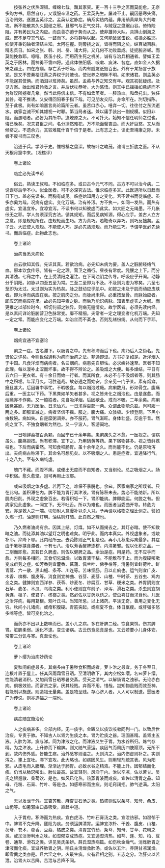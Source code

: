 <!-- { "loadSidebar": true } -->
　　按张养之伏热深锢。缠绵七载。罄其家资。更一百十三手之医而莫能愈。无奈多购方书。居然自疗。又误服辛温之药。王孟英先生。屡谏不止。嗣因恶寒头痛。百治罔效。遂邀孟英诊之。孟英认定脉症。确系实热内蕴。非用硝黄犀角大剂峻攻。断不能散其久久固结之邪。且邪气与正气交并。与贼寇之盘踞山谷。倚恃险阻。并有莠民为之内应。而良善亦迫于势而从之。使非雄师大队。具排山倒海之威。既不足夺其气焰。一鼓而下。必将群哄以起。又何能破坚击锐。权操必胜耶。抑使非秉钧轴者深结主知。太阿在握。则旁挠之议，皆得而阻之矣。纵百战百胜。精忠贯日。如宋之张、韩、刘、岳、诸大将。又几何不功败垂成。徒扼腕咨嗟。而莫能挽救耶。噫嘻。医虽小技。而用药生死之机关。诚有与治兵相通者。譬如王孟英之于医林。而神勇不啻四将。遇此体怯阳痿、咳嗽、痰沫、各症。直如金人久据宋之疆土。四在疮痍。存亡系于呼吸。而内有戚友诋毁百出。外有于某扬言于族党。是又不啻秦桧汪黄之弄权于肘腋也。使张养之暗昧不明。如宋诸君。则孟英必不能逞其伎俩。而洒泪以班师矣。虽然。孟英与养之知交有年。观其初犹疑虑。及见方案。始出惟君怜救之言。并后伏枕恭听。大为感悟。则其中已摇摇如悬旌而不为群议所撼者几希。然当此将信未信。不有如孟英者。一腔热血。和盘托出。独任其咎。毫不推诿。又安得回阳春于指下哉。可见朋友交际。身命所在。剀切指陈。至于此极。尚有如喻嘉言尚论篇所云者。虽苦口赤心。唾弃一切。往往付之东流逝水。病家岂诚不知其雄视一时耶。第当局者迷。兼以庸手装出一副规模。似阻非阻。而愚暗者。必皆为其所中。迨燎原之火。不可扑灭。始知不信任明师之过也。悔已晚矣。况夫君臣之间。名分凛然难犯。万不能面罄衷曲。而大奸巨憝。又从而倾挤之。不遗余力。其较难辄什百千倍于是者。此有志之士。读史至靖康之际。未尝不废书而三叹也。

　　治通于兵。学涉于史。惟根柢之盘深。故枝叶之峻茂。谁谓三折肱之医。不从天根月窟中来。（淞樵评）

　　卷上诸论

　　临症必先读书论

　　俗云。熟读王叔和。不如临症多。或曰古今元气不同。古方不可以治今病。二说误尽后学不小。似业医者。可不必深究古法。惟求临症多耳。此医道所以日趋而日下也。盖必先读书。而胸有成见。临症始知用方之变化。若不读书而徒临症。虽多亦奚为哉。况病有虚实。变化万端。治有补泻。方不执一。如同一发热。而热有虚实。宜温宜补。宜凉宜泻。不读书何以知彼虚而此实。如大匠之无绳墨。不几伥伥无之耶。学人务须深究古法。循其规矩。而后见病知源。得心应手。盖古人立方之意。即是规矩所在。由规矩而生巧。方为真巧。若眩奇以弄巧。则巧反拙矣。孟子云。大匠使人规矩。不能使人巧。是必先熟规矩。而乃能生巧。予谓学医必先读书。而后临症。此物此志也。

　　卷上诸论

　　治病当悉未病论

　　古云欲知其假。先识其真。若欲治病。必先知未病为要。盖人之脏腑经络气血。原本饮食传导。皆有一定之理。营卫之循行。昼夜有常度。凭腰之上下。而分其清浊。七窍之中。在上受清阳之灌注。在下司浊阴之传导。呼吸应乎开阖。动静分乎阴阳。如脉以四至五至为常。三至二至即为不及。不及则为虚为寒矣。六至七至即为太过。太过则为实为热矣。脉之鼓动应乎肌中。如按之未及于肌而动应皮肤者。即为浮而病应在表。按之肌肉之分。而脉尚未得。必重按至骨。而脉始应者。即应沉而病应在里。故必先知平素之脉。而后乃能识病脉。知表里虚实之大纲。而更推之以部位时令。细切何部之独异。则病无遁情矣。故学医者。必须先读内经。是以素问详论脏腑营卫色脉常变。靡不精细。夫常者一定之理变者化机万端。先知一定之常。而能应变化之万端。如治丝而不紊也。否则乱绪纷纷。从何而下手耶。

　　卷上诸论

　　烟痢宜通不宜塞论

　　痢之一症。古名滞下。以肠胃之中。先有积滞而后下也。痢乃后人之伪名。先贤论之详矣。今则世俗通称为痢而治痢之法。非通即涩。方书亦复如是。近洋烟入于中国。凡食洋烟而病痢者。名曰烟痢。病患先自胆怯。必求峻补速至。医者不知此理。每以漫补止涩而坏事。故不得不辨论之。盖吸烟之大便。每多燥结。平日有五六日一更衣者。有十余日而始一行者。而其所食。未必不与不吸烟者等。则其肠中之积垢。年深月久。可胜道哉。故必通之而始安。余亲见一门子某。素有烟癖。瘾且甚大。后因署中事忙。不暇吸食。每以烟泡过瘾。病痢数月。形如骨立。腹痛后重。一医主以下药。下黑粪如羊矢者甚多。视之皆未化之烟泡也。由是遂愈。而烟瘾亦不作矣。又一鲍姓者。先自吸洋烟。后因歇业。戒而不吸。二年余矣。病痢困惫甚剧。无力医治。日求仙方。一日求得百部一两。众谓此物能杀虱。岂可服一两之多。即服宜减之。病者坚信不摇。服之。腹大痛。众骇极。少顷登厕。下黑小虫数碗。病如失。自是縻粥调养。亦不服药。胃气渐旺。身体壮盛。反逾于昔。然痢之宜下。不独食烟者为然也。又一宁波人。客游闽地。

　　一日啖鲜荔枝百余颗。而回宁已十余年矣。患痢疾久之不愈。一医视之。谓病虽久。腹痛拒按。尚有积滞。宜下之。乃用硝黄等药。果下宿物甚多。视之皆鲜荔枝也。下后而病霍然。可知食积肠胃。虽十余年之久。而尚能不化。仍是原物泻出。夫痢病古称滞下。其命名可想见矣。以不吸烟之人。患是症者。宜通降行气。十之八九。至有久病纯虚。

　　魄门不藏。而腹不痛。或便出无度而不自知者。又当别论。总之吸烟之人。肠中积宿。愈久愈坚。岂可再用止涩耶。

　　或曰吸烟之体多虚。若再下之。难保不暴脱也。余曰。医家病家之所误者。只在此句。盖积滞在内。脾不能为胃行其津液。胃有陈积未去。势必不能纳新。所以肌肉日削。外现之虚象百出。若得积垢一下。胃即能纳。脾即能运。何脱之有。但病家见此虚象。一闻宜下。无不吐舌。所以为难也。而医者当委曲开导。转危为安。亦是救人之一端。切勿附人意漫补以杀人耳。予再请以格物之理比例之。譬如久燃一灯。油足则灯明。油枯则灯暗。此自然之理也。

　　乃久燃者油尚有余。因其上结。灯煤。如不从而揭去之。其灯必暗。使不知致暗之油。而徒添其油以望灯之明也难矣。明乎此。而内本真实。外视虚象者。或峻补耶。抑降下耶。此内经所云。去菀陈则正气复是也。再小儿秋患泻痢最多。其症由于暑秽挟食滞者。十有七八。治以芳香醒脾逐秽。内清暑邪。佐以化积之品。一二剂而即愈。其若日久脾虚。则佐以健脾之品。余治是症。用是药。无不应手而愈。方则每多相同。其食切忌温燥。以致胃液干枯。不能敷布于上。而为腹硬咳嗽变成疳劳之症。如芳香则宜藿香、菖蒲、佩兰叶、佛手柑等。清暑则宜鲜荷叶。鲜青蒿、六一散、黑山栀、条芩、川连等。苦味坚肠。且以止痢也。运气则宜广皮、木香、槟榔、腹皮等。消食则宜神曲、谷芽、麦芽、山楂、午时茶、五谷虫、鸡内金之类。健脾则宜西洋参、茯苓、炒麦冬、炒扁豆、甘草、粳米之类。养胃阴则宜石斛、麦冬、木瓜、乌梅之类。利小便则宜车前子、泽泻、滑石之类。杀虫则宜胡黄连、榧子、使君子、槟榔之类。然必佐以甘药以诱之。使虫喜甘而求食也。儿医之治泻痢。每用葛根。观叶氏书。当知所忌。以上诸药。平淡无奇。善用之变化无穷。秋间小儿诸病。或疳积腹硬。青筋突起。或疰夏不食。体日羸瘦。或肝强多怒多啼等症。皆可变化治之。

　　而药亦不出以上数味而已。盖小儿之病。多在肝脾二经。饮食果饵。伤其脾胃。脏腑柔弱。运化不逮。变生诸病。古云伤食恶食是也。又云若要小儿身体安。常带三分饥与寒。真至论也。

　　卷上诸论

　　萝卜缨为治痢妙药论

　　夏秋间痢症最多。其病多由于暑秽食积而成者。萝卜治之最宜。务于冬至日。连根叶置于屋上。任其风雨霜雪日晒。至清明收下。其内空松如缨。名曰萝卜缨。性能清暑消积。又加雨雪日晒寒暑交蒸。受天之清气。以解肠胃之浊邪。无论赤白痢。俱极效验。而富贵之家。厌其轻贱。弃而不用。惜哉。岂知物虽贱而效至神。若能制以施送。则造福无量矣。盖是物至贱。存心济人者。人人可以制送。愿医者广为传说。则亦造福之一端也。

　　卷上诸论

　　痰症随宜施治论

　　人之痰病甚多。全部内经。无一痰字。金匮又以痰饮咳嗽同列一门。以致后世治痰。专责于肺。不知古人以肾为生痰之本。胃为贮痰之器。理固甚精。盖肾主五液。入肺为涕。痰与涕。同为津液之化。而津液又生于胃。为水谷所归。炼气存精。为之津液。上升肺而下输脾。则又随气营运。痰因气而周历四肢巅顶。无所不到。故内伤外感。皆能生痰。治外感寒则温之。火则清之。治内伤虚则补之。实则泻之。壅上宜吐。滞下宜攻。此大略也。如痰因风生。则用轻剂疏其表。风为阳邪。从皮毛而入腠理。渐渐达于肺胃。必致水谷之精液。不能上升。因郁结而化痰。仍当从肺窍咳出。肺位最高。故宜轻剂。风淫于内。治以辛凉，佐以苦甘。吴氏之银翘散、桑菊饮、是也。如风已化热。热蒸胃液而成痰。宜佐以清胃之品。知母、花粉、石膏、竹叶、等是也。如感寒邪而生痰。则毛窍闭拒。肺气逆满。太阳之气。

　　无以发泄于外。宜杏苏散、麻杏甘石汤之类。热盛则佐以条芩、知母、桑皮、山栀等。如暑邪由口鼻吸受。直趋中道。

　　入于胃府。积滞而为热痰。宜白虎汤、竹叶石膏汤之类。宣泄热邪。如湿郁于中。脾胃不克升降。壅阻为痰。务须运脾清胃。运脾宜浓朴、干姜、腹皮、山楂、茯苓、苍术、藿香、豆蔻、橘皮之类。清胃宜竹茹、条芩、知母、甘草、花粉之类。或加淡渗利水之味。如湿郁变成热症。又宜透湿清热。如芩、连、知、柏、豆卷、通草、滑石之类。详见吴氏条辨。薛氏湿热病篇。如伤秋金燥气。消烁肺胃之津液而化痰。宜滋养肺胃之阴。喻氏主清燥救肺汤。或佐以五汁。养阴甘凉润燥。即雪羹之类亦是。且六淫之中。火最生痰。火有君相之别。五志之分。治肝火以苦泄。治胃火以苦降。苦泄与苦降不同。

